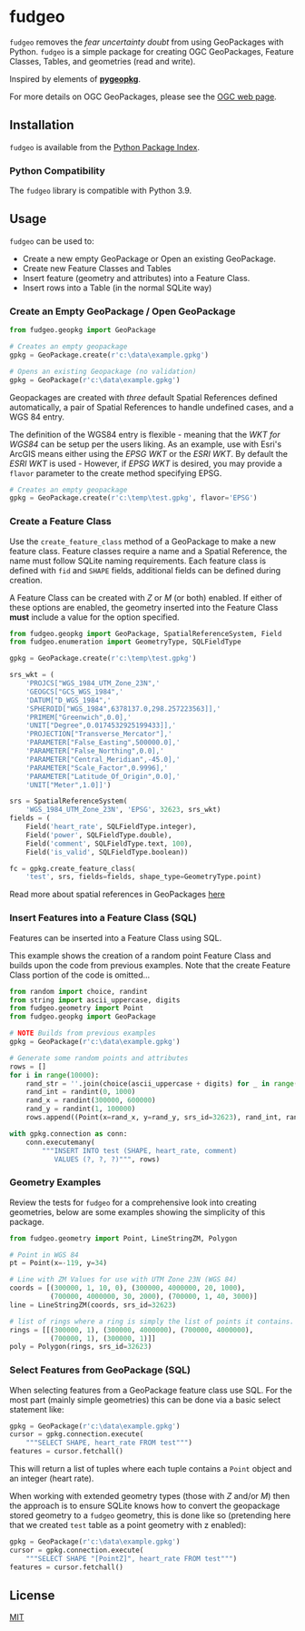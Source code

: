 # fudgeo

`fudgeo` removes the *fear uncertainty doubt* from using GeoPackages with 
Python. `fudgeo` is a simple package for creating OGC GeoPackages, Feature 
Classes, Tables, and geometries (read and write).

Inspired by elements of [**pygeopkg**](https://github.com/realiii/pygeopkg).

For more details on OGC GeoPackages, please see the [OGC web page](http://www.geopackage.org/).


## Installation

`fudgeo` is available from the [Python Package Index](https://pypi.org/project/fudgeo/).


### Python Compatibility

The `fudgeo` library is compatible with Python 3.9.


## Usage

`fudgeo` can be used to: 
* Create a new empty GeoPackage or Open an existing GeoPackage.
* Create new Feature Classes and Tables
* Insert feature (geometry and attributes) into a Feature Class.
* Insert rows into a Table (in the normal SQLite way)


### Create an Empty GeoPackage / Open GeoPackage

```python
from fudgeo.geopkg import GeoPackage

# Creates an empty geopackage
gpkg = GeoPackage.create(r'c:\data\example.gpkg')

# Opens an existing Geopackage (no validation)
gpkg = GeoPackage(r'c:\data\example.gpkg')
```

Geopackages are created with *three* default Spatial References defined
automatically, a pair of Spatial References to handle undefined cases,
and a WGS 84 entry. 

The definition of the WGS84 entry is flexible - meaning that the 
*WKT for WGS84* can be setup per the users liking. As an example, 
use with Esri's ArcGIS means either using the *EPSG WKT* or the *ESRI WKT*. By
default the *ESRI WKT* is used - However, if *EPSG WKT* is desired, you
may provide a ``flavor`` parameter to the create method specifying EPSG.

```python
# Creates an empty geopackage
gpkg = GeoPackage.create(r'c:\temp\test.gpkg', flavor='EPSG')
```


### Create a Feature Class

Use the `create_feature_class` method of a GeoPackage to make
a new feature class.  Feature classes require a name and a Spatial 
Reference, the name must follow SQLite naming requirements.  Each
feature class is defined with `fid` and `SHAPE` fields, additional
fields can be defined during creation.

A Feature Class can be created with *Z* or *M* (or both) enabled. If 
either of these options are enabled, the geometry inserted into the 
Feature Class **must** include a value for the option specified.

```python
from fudgeo.geopkg import GeoPackage, SpatialReferenceSystem, Field
from fudgeo.enumeration import GeometryType, SQLFieldType

gpkg = GeoPackage.create(r'c:\temp\test.gpkg')

srs_wkt = (
    'PROJCS["WGS_1984_UTM_Zone_23N",'
    'GEOGCS["GCS_WGS_1984",'
    'DATUM["D_WGS_1984",'
    'SPHEROID["WGS_1984",6378137.0,298.257223563]],'
    'PRIMEM["Greenwich",0.0],'
    'UNIT["Degree",0.0174532925199433]],'
    'PROJECTION["Transverse_Mercator"],'
    'PARAMETER["False_Easting",500000.0],'
    'PARAMETER["False_Northing",0.0],'
    'PARAMETER["Central_Meridian",-45.0],'
    'PARAMETER["Scale_Factor",0.9996],'
    'PARAMETER["Latitude_Of_Origin",0.0],'
    'UNIT["Meter",1.0]]')

srs = SpatialReferenceSystem(
    'WGS_1984_UTM_Zone_23N', 'EPSG', 32623, srs_wkt)
fields = (
    Field('heart_rate', SQLFieldType.integer),
    Field('power', SQLFieldType.double),
    Field('comment', SQLFieldType.text, 100),
    Field('is_valid', SQLFieldType.boolean))

fc = gpkg.create_feature_class(
    'test', srs, fields=fields, shape_type=GeometryType.point)
```

Read more about spatial references in GeoPackages [here](https://github.com/realiii/pygeopkg/blob/master/README.md#about-spatial-references-for-geopackages)


### Insert Features into a Feature Class (SQL)

Features can be inserted into a Feature Class using SQL.

This example shows the creation of a random point Feature Class and
builds upon the code from previous examples. Note that the create Feature Class
portion of the code is omitted...

```python
from random import choice, randint
from string import ascii_uppercase, digits
from fudgeo.geometry import Point
from fudgeo.geopkg import GeoPackage

# NOTE Builds from previous examples 
gpkg = GeoPackage(r'c:\data\example.gpkg')

# Generate some random points and attributes
rows = []
for i in range(10000):
    rand_str = ''.join(choice(ascii_uppercase + digits) for _ in range(10))
    rand_int = randint(0, 1000)
    rand_x = randint(300000, 600000)
    rand_y = randint(1, 100000)
    rows.append((Point(x=rand_x, y=rand_y, srs_id=32623), rand_int, rand_str))

with gpkg.connection as conn:
    conn.executemany(
        """INSERT INTO test (SHAPE, heart_rate, comment) 
           VALUES (?, ?, ?)""", rows)
```


### Geometry Examples

Review the tests for `fudgeo` for a comprehensive look into 
creating geometries, below are some examples showing the simplicity
of this package.


```python
from fudgeo.geometry import Point, LineStringZM, Polygon

# Point in WGS 84
pt = Point(x=-119, y=34)

# Line with ZM Values for use with UTM Zone 23N (WGS 84)
coords = [(300000, 1, 10, 0), (300000, 4000000, 20, 1000),
          (700000, 4000000, 30, 2000), (700000, 1, 40, 3000)]
line = LineStringZM(coords, srs_id=32623)

# list of rings where a ring is simply the list of points it contains.
rings = [[(300000, 1), (300000, 4000000), (700000, 4000000),
          (700000, 1), (300000, 1)]]
poly = Polygon(rings, srs_id=32623)
```

### Select Features from GeoPackage (SQL)

When selecting features from a GeoPackage feature class use SQL.  For 
the most part (mainly simple geometries) this can be done via a basic
select statement like:

```python
gpkg = GeoPackage(r'c:\data\example.gpkg')
cursor = gpkg.connection.execute(
    """SELECT SHAPE, heart_rate FROM test""")
features = cursor.fetchall()
```

This will return a list of tuples where each tuple contains a `Point`
object and an integer (heart rate).

When working with extended geometry types (those with *Z* and/or *M*) 
then the approach is to ensure SQLite knows how to convert the 
geopackage stored geometry to a `fudgeo` geometry, this is done like
so (pretending here that we created `test` table as a point geometry
with z enabled):

```python
gpkg = GeoPackage(r'c:\data\example.gpkg')
cursor = gpkg.connection.execute(
    """SELECT SHAPE "[PointZ]", heart_rate FROM test""")
features = cursor.fetchall()
```


## License

[MIT](https://choosealicense.com/licenses/mit/)

